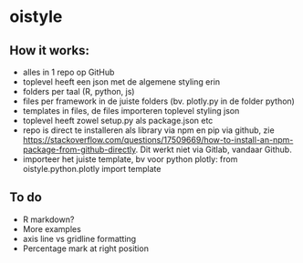 # oistyle


## How it works:

- alles in 1 repo op GitHub
- toplevel heeft een json met de algemene styling erin
- folders per taal (R, python, js)
- files per framework in de juiste folders (bv. plotly.py in de folder python)
- templates in files, de files importeren toplevel styling json
- toplevel heeft zowel setup.py als package.json etc
- repo is direct te installeren als library via npm en pip via github, zie https://stackoverflow.com/questions/17509669/how-to-install-an-npm-package-from-github-directly. Dit werkt niet via Gitlab, vandaar Github.
- importeer het juiste template, bv voor python plotly: from oistyle.python.plotly import template


## To do

- R markdown?
- More examples
- axis line vs gridline formatting
- Percentage mark at right position
